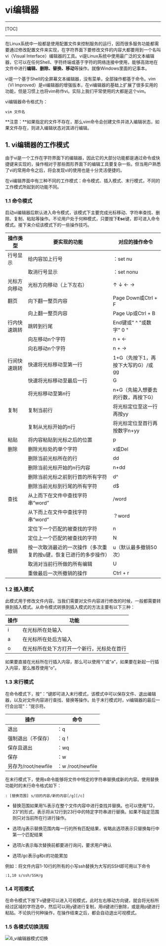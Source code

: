 # vi编辑器

------

[TOC]

------

在Linux系统中一般都是使用配置文件来控制服务的运行，因而很多服务功能都需要通过修改配置文件来实现，在字符界面下要修改文件的内容大都要用到一个名叫vi（Visual Interface）编辑器的工具。vi是Linux系统中使用最广泛的文本编辑器，它可以在任何Shell、字符终端或基于字符的网络连接中使用，能够高效地在文件中进行**编辑、删除、替换、移动**等操作。就像Windows里面的记事本。

vi是一个基于Shell的全屏幕文本编辑器，没有菜单，全部操作都基于命令。vim（VI Improved）是vi编辑器的增强版本，在vi编辑器的基础上扩展了很多实用的功能，但是习惯上也将vim称作vi。实际上我们平常使用的大都是这个vim。

vi编辑器命令格式为：

```shell
vim 文件名
```

**注意：**如果指定的文件不存在，那么vim命令会创建文件并进入编辑状态，如果文件存在，则进入编辑状态对其进行编辑。

## 1. vi编辑器的工作模式

由于vi是一个工作在字符界面下的编辑器，因此它的大部分功能都是通过命令或快捷键来实现的，操作相对于那些图形界面下的编辑工具要复杂一些。但当用户熟悉了vi的常用命令之后，将会发现vi的使用也是十分灵活便捷的。

在vi编辑界面中有三种不同的工作模式：命令模式、插入模式、末行模式，不同的工作模式所起到的功能不同。

### 1.1 命令模式

启动vi编辑器后默认进入命令模式，该模式下主要完成光标移动、字符串查找、删除、复制、粘贴等操作。不论用户处于何种模式，只要按下**Esc**键，即可进入命令模式。接下来介绍该模式下的一些操作技巧。

| 操作类型     | 要实现的功能                                                 | 对应的操作命令                     |
| ------------ | ------------------------------------------------------------ | ---------------------------------- |
| 行号显示     | 给内容加上行号                                               | ：set nu                           |
|              | 取消行号显示                                                 | ：set nonu                         |
| 光标方向移动 | 光标方向移动（上下左右）                                     | ↑  ↓  ←  →                         |
| 翻页         | 向下翻一整页内容                                             | Page Down或Ctrl + F                |
|              | 向上翻一整页内容                                             | Page Up或Ctrl + B                  |
| 行内快速跳转 | 跳转到行尾                                                   | End键或" ^ "或数字" 0 "            |
|              | 向左移动n个字符                                              | n + ←                              |
|              | 向右移动n个字符                                              | n + →                              |
| 行间快速跳转 | 快速将光标移动至第一行                                       | 1+G（先按下1，再按下大写的G）/或gg |
|              | 快速将光标移动至最后一行                                     | G                                  |
|              | 将光标移动至第n行                                            | n+G（先输入想要去的行数，再按下G） |
| 复制         | 复制当前行                                                   | 将光标定位至这一行再按yy           |
|              | 复制从光标开始的n行                                          | 将光标定位至首行再按数字n+yy       |
| 粘贴         | 将内容粘贴到光标之后的位置                                   | p                                  |
| 删除         | 删除光标处的单个字符                                         | x或Del                             |
|              | 删除当前光标所在的行                                         | dd                                 |
|              | 删除当前光标开始的n行内容                                    | n+dd                               |
|              | 删除当前光标之前到行首的所有字符                             | d^                                 |
|              | 删除当前光标到行尾的所有字符                                 | d$                                 |
| 查找         | 从上而下在文件中查找字符串“word”                             | /word                              |
|              | 从下而上在文件中查找字符串“word”                             | ？word                             |
|              | 定位下一个匹配的被查找的字符                                 | n                                  |
|              | 定位上一个匹配的被查找的字符                                 | N                                  |
| 撤销         | 按一次取消最近的一次操作（多次重复的按u键，恢复已进行的多步操作） | u（默认最多撤销50次）              |
|              | 取消对当前行所做的所有编辑                                   | U                                  |
|              | 重做最后一次所撤销的操作                                     | Ctrl + r                           |

### 1.2 插入模式

此模式用于修改文件内容。当我们需要对文件内容进行修改的时候，一般都需要转换到插入模式。从命令模式转换到插入模式的方法主要有以下三种：

| 操作 | 功能                                       |
| ---- | ------------------------------------------ |
| i    | 在光标所在处输入                           |
| a    | 在光标所在处后方输入                       |
| o    | 在光标所在处下方打开一个新行，光标处在首行 |

如果要直接在光标所在行插入内容，那么可以使用“i”或“a”，如果要在新起一行插入内容，那么推荐使用“o”。

### 1.3 末行模式

在命令模式下，按“：”键即可进入末行模式，该模式中可以保存文件、退出编辑器，以及对文件内容进行查找、替换等操作。处于末行模式时，vi编辑器的最后一行会出现“：”提示符。

| 操作                | 命令              |
| ------------------- | ----------------- |
| 退出                | ：q               |
| 强制退出（不保存）  | ：q！             |
| 保存且退出          | ：wq              |
| 保存                | ：w               |
| 另存为/root/newfile | ：w /root/newfile |

在末行模式下，使用s命令能够将文件中特定的字符串替换成新的内容。使用替换功能时的末行命令格式如下：

```shell
: [替换范围] s/旧的内容/新的内容[/g][/c]
```

- 替换范围如果用%表示在整个文件内容中进行查找并替换。也可以使用“12，23”的形式，表示将从12行到23行中的特定字符串进行替换。如果不指定范围则只对当前所在行进行操作。

- 选项/g表示替换范围内每一行的所有匹配结果，省略此选项表示只替换每行中第一个匹配结果
- 选项/c表示每次替换前都要进行询问，要求用户确认
- 选项/gc表示g和c的功能累加

例如：将文件内容1-10行的所有的小写ssh替换为大写的SSH即可用以下命令

```
:1,10 s/ssh/SSH/g
```

### 1.4 可视模式

在命令模式下按下v键便可以进入可视模式，此时左右移动方向键，就会将光标所经过区域的字符选中，然后可以用y键进行复制，用d键进行删除，或是用p键进行粘贴。不论执行何种操作，在操作结束之后，都会自动退出可视模式。

### 1.5 各模式切换流程

![6_vi编辑器模式切换](E:\Linux学习笔记\pics\6_vi编辑器模式切换.jpg)

